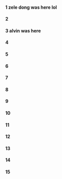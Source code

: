 #### 1 zele dong was here lol
#### 2
#### 3 alvin was here
#### 4
#### 5
#### 6
#### 7
#### 8
#### 9
#### 10
#### 11
#### 12
#### 13
#### 14
#### 15